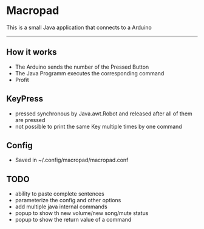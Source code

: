 # Macropad
This is a small Java application that connects to a Arduino

---
## How it works 
- The Arduino sends the number of the Pressed Button
- The Java Programm executes the corresponding command
- Profit 
## KeyPress
- pressed synchronous by Java.awt.Robot and released after all of them are pressed 
- not possible to print the same Key multiple times by one command
## Config
- Saved in ~/.config/macropad/macropad.conf
## TODO
- ability to paste complete sentences
- parameterize the config and other options 
- add multiple java internal commands  
- popup to show th new volume/new song/mute status 
- popup to show the return value of a command